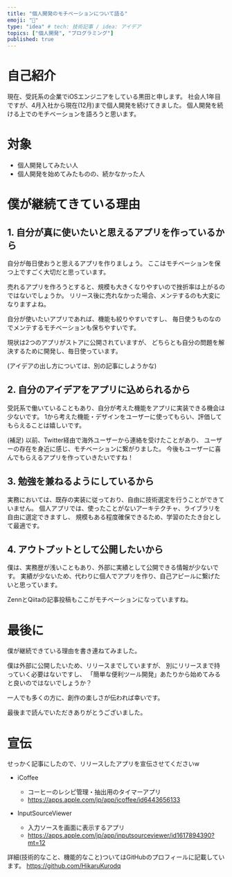 ```yaml
---
title: "個人開発のモチベーションについて語る"
emoji: "🔨"
type: "idea" # tech: 技術記事 / idea: アイデア
topics: ["個人開発", "プログラミング"]
published: true
---
```


# 自己紹介
現在、受託系の企業でiOSエンジニアをしている黒田と申します。
社会人1年目ですが、4月入社から現在(12月)まで個人開発を続けてきました。
個人開発を続ける上でのモチベーションを語ろうと思います。

# 対象
- 個人開発してみたい人
- 個人開発を始めてみたものの、続かなかった人

# 僕が継続てきている理由
## 1. 自分が真に使いたいと思えるアプリを作っているから
自分が毎日使おうと思えるアプリを作りましょう。
ここはモチベーションを保つ上ですごく大切だと思っています。

売れるアプリを作ろうとすると、規模も大きくなりやすいので挫折率は上がるのではないでしょうか。
リリース後に売れなかった場合、メンテするのも大変になりますよね。

自分が使いたいアプリであれば、機能も絞りやすいですし、
毎日使うものなのでメンテするモチベーションも保ちやすいです。

現状は2つのアプリがストアに公開されていますが、
どちらとも自分の問題を解決するために開発し、毎日使っています。

(アイデアの出し方については、別の記事にしようかな)

## 2. 自分のアイデアをアプリに込められるから
受託系で働いていることもあり、自分が考えた機能をアプリに実装できる機会は少ないです。
1から考えた機能・デザインをユーザーに使ってもらい、評価してもらえることは嬉しいです。

(補足)
以前、Twitter経由で海外ユーザーから連絡を受けたことがあり、
ユーザーの存在を身近に感じ、モチベーションに繋がりました。
今後もユーザーに喜んでもらえるアプリを作っていきたいですね！

## 3. 勉強を兼ねるようにしているから
実務においては、既存の実装に従っており、自由に技術選定を行うことができていません。
個人アプリでは、使ったことがないアーキテクチャ、ライブラリを自由に選定できますし、
規模もある程度確保できるため、学習のたたき台として最適です。

## 4. アウトプットとして公開したいから
僕は、実務歴が浅いこともあり、外部に実績として公開できる情報が少ないです。
実績が少ないため、代わりに個人でアプリを作り、自己アピールに繋げたいと思っています。

ZennとQiitaの記事投稿もここがモチベーションになっていますね。

# 最後に
僕が継続できている理由を書き連ねてみました。

僕は外部に公開したいため、リリースまでしていますが、
別にリリースまで持っていく必要はないですし、
「簡単な便利ツール開発」あたりから始めてみると良いのではないでしょうか？

一人でも多くの方に、創作の楽しさが伝われば幸いです。

最後まで読んでいただきありがとうございました。

# 宣伝
せっかく記事にしたので、リリースしたアプリを宣伝させてくださいw

- iCoffee
  - コーヒーのレシピ管理・抽出用のタイマーアプリ
  - https://apps.apple.com/jp/app/icoffee/id6443656133

- InputSourceViewer
  - 入力ソースを画面に表示するアプリ
  - https://apps.apple.com/jp/app/inputsourceviewer/id1617894390?mt=12

詳細(技術的なこと、機能的なこと)ついてはGitHubのプロフィールに記載しています。
https://github.com/HikaruKurodq
